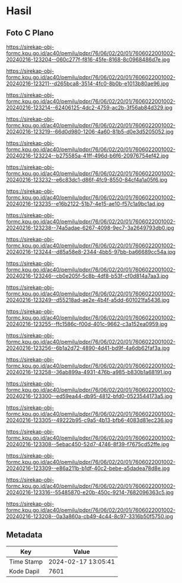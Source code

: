 # Hasil

## Foto C Plano

https://sirekap-obj-formc.kpu.go.id/ac40/pemilu/pdpr/76/06/02/20/01/7606022001002-20240216-123204--060c277f-f816-45fe-8168-8c0968486d7e.jpg

https://sirekap-obj-formc.kpu.go.id/ac40/pemilu/pdpr/76/06/02/20/01/7606022001002-20240216-123211--d265bca8-3514-4fc0-8b0b-e1013b80ae96.jpg

https://sirekap-obj-formc.kpu.go.id/ac40/pemilu/pdpr/76/06/02/20/01/7606022001002-20240216-123214--62406125-4dc2-4759-ac2b-3f56ab84d329.jpg

https://sirekap-obj-formc.kpu.go.id/ac40/pemilu/pdpr/76/06/02/20/01/7606022001002-20240216-123219--66d0d980-1206-4a60-81b5-d0e3d5205052.jpg

https://sirekap-obj-formc.kpu.go.id/ac40/pemilu/pdpr/76/06/02/20/01/7606022001002-20240216-123224--b275585a-41ff-496d-b6f6-20976754ef42.jpg

https://sirekap-obj-formc.kpu.go.id/ac40/pemilu/pdpr/76/06/02/20/01/7606022001002-20240216-123232--e6c83dc1-d86f-4fc9-8550-84cf4a1a05f6.jpg

https://sirekap-obj-formc.kpu.go.id/ac40/pemilu/pdpr/76/06/02/20/01/7606022001002-20240216-123235--e16b2122-51b7-4e15-ae10-f57c1a9bc1ad.jpg

https://sirekap-obj-formc.kpu.go.id/ac40/pemilu/pdpr/76/06/02/20/01/7606022001002-20240216-123238--74a5adae-6267-4098-9ec7-3a2649793db0.jpg

https://sirekap-obj-formc.kpu.go.id/ac40/pemilu/pdpr/76/06/02/20/01/7606022001002-20240216-123244--d85a58e8-2344-4bb5-97bb-ba66689cc54a.jpg

https://sirekap-obj-formc.kpu.go.id/ac40/pemilu/pdpr/76/06/02/20/01/7606022001002-20240216-123246--cb0e205f-5c8b-4df8-b53f-cf0d814a7aa3.jpg

https://sirekap-obj-formc.kpu.go.id/ac40/pemilu/pdpr/76/06/02/20/01/7606022001002-20240216-123249--d55218ad-ae2e-4b4f-a5dd-601021fa5436.jpg

https://sirekap-obj-formc.kpu.go.id/ac40/pemilu/pdpr/76/06/02/20/01/7606022001002-20240216-123255--ffc1586c-f00d-401c-9662-c3a152ea0959.jpg

https://sirekap-obj-formc.kpu.go.id/ac40/pemilu/pdpr/76/06/02/20/01/7606022001002-20240216-123256--6b1a2d72-4890-4d41-bd9f-4a6db62faf3a.jpg

https://sirekap-obj-formc.kpu.go.id/ac40/pemilu/pdpr/76/06/02/20/01/7606022001002-20240216-123258--36ab899a-4931-476b-a985-b830b1a68191.jpg

https://sirekap-obj-formc.kpu.go.id/ac40/pemilu/pdpr/76/06/02/20/01/7606022001002-20240216-123300--ed59ea44-db95-4812-bfd0-0523544173a5.jpg

https://sirekap-obj-formc.kpu.go.id/ac40/pemilu/pdpr/76/06/02/20/01/7606022001002-20240216-123305--49222b95-c9a5-4b13-bfb6-4083d81ec236.jpg

https://sirekap-obj-formc.kpu.go.id/ac40/pemilu/pdpr/76/06/02/20/01/7606022001002-20240216-123308--5ebac450-52d7-4746-8f39-f7675cd52ffe.jpg

https://sirekap-obj-formc.kpu.go.id/ac40/pemilu/pdpr/76/06/02/20/01/7606022001002-20240216-123309--e86a211b-b1df-40c2-bebe-a5dadea78d8e.jpg

https://sirekap-obj-formc.kpu.go.id/ac40/pemilu/pdpr/76/06/02/20/01/7606022001002-20240216-123316--55485870-e20b-450c-9214-7682096363c5.jpg

https://sirekap-obj-formc.kpu.go.id/ac40/pemilu/pdpr/76/06/02/20/01/7606022001002-20240216-123208--0a3a860a-cb49-4c44-8c97-3316b50f5750.jpg


## Metadata

| Key        | Value               |
| ---------- | ------------------- |
| Time Stamp | 2024-02-17 13:05:41 |
| Kode Dapil | 7601                |



